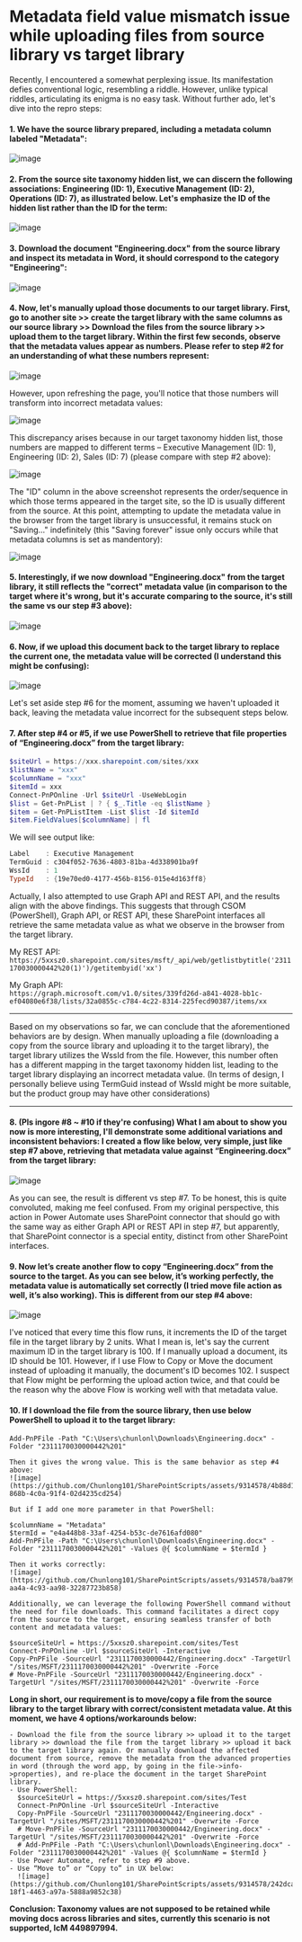 # Metadata field value mismatch issue while uploading files from source library vs target library

Recently, I encountered a somewhat perplexing issue. Its manifestation defies conventional logic, resembling a riddle. However, unlike typical riddles, articulating its enigma is no easy task. Without further ado, let's dive into the repro steps:  

#### 1. We have the source library prepared, including a metadata column labeled "Metadata":

   ![image](https://github.com/Chunlong101/SharePointScripts/assets/9314578/ae866e5b-f546-4226-9b41-5999fd21664d)

#### 2. From the source site taxonomy hidden list, we can discern the following associations: Engineering (ID: 1), Executive Management (ID: 2), Operations (ID: 7), as illustrated below. Let's emphasize the ID of the hidden list rather than the ID for the term:

   ![image](https://github.com/Chunlong101/SharePointScripts/assets/9314578/b1399a80-adf0-4a93-bc84-701f60a57f1d)

#### 3. Download the document "Engineering.docx" from the source library and inspect its metadata in Word, it should correspond to the category "Engineering":

   ![image](https://github.com/Chunlong101/SharePointScripts/assets/9314578/af2112fc-cf26-46a8-a53e-4cb832bfe2c7)

#### 4. Now, let's manually upload those documents to our target library. First, go to another site >> create the target library with the same columns as our source library >> Download the files from the source library >> upload them to the target library. Within the first few seconds, observe that the metadata values appear as numbers. Please refer to step #2 for an understanding of what these numbers represent:

   ![image](https://github.com/Chunlong101/SharePointScripts/assets/9314578/5fd3dafd-6f66-4f45-9f04-85d887f28ef0)

   However, upon refreshing the page, you'll notice that those numbers will transform into incorrect metadata values:

   ![image](https://github.com/Chunlong101/SharePointScripts/assets/9314578/6866335e-ddb0-46e3-9383-fb8f2de4ac4f)
   
   This discrepancy arises because in our target taxonomy hidden list, those numbers are mapped to different terms – Executive Management (ID: 1), Engineering (ID: 2), Sales (ID: 7) (please compare with step #2 above):

   ![image](https://github.com/Chunlong101/SharePointScripts/assets/9314578/a3c2106d-5d4e-4dae-ab7e-e3b0da9da4a7)
   
   The "ID" column in the above screenshot represents the order/sequence in which those terms appeared in the target site, so the ID is usually different from the source. At this point, attempting to update the metadata value in the browser from the target library is unsuccessful, it remains stuck on "Saving..." indefinitely (this "Saving forever" issue only occurs while that metadata columns is set as mandentory):  

   ![image](https://github.com/Chunlong101/SharePointScripts/assets/9314578/367f8e02-7c89-4d3b-b2fb-525547efd1d8)
   
#### 5. Interestingly, if we now download "Engineering.docx" from the target library, it still reflects the "correct" metadata value (in comparison to the target where it's wrong, but it's accurate comparing to the source, it's still the same vs our step #3 above):  

   ![image](https://github.com/Chunlong101/SharePointScripts/assets/9314578/16a17109-27fc-456a-ae74-987c160b88f5)

#### 6. Now, if we upload this document back to the target library to replace the current one, the metadata value will be corrected (I understand this might be confusing):

   ![image](https://github.com/Chunlong101/SharePointScripts/assets/9314578/47912a8c-6c90-46ce-8afe-f60005b4a3e3)
   
   Let's set aside step #6 for the moment, assuming we haven't uploaded it back, leaving the metadata value incorrect for the subsequent steps below. 

#### 7. After step #4 or #5, if we use PowerShell to retrieve that file properties of “Engineering.docx” from the target library:

   ```powershell
   $siteUrl = https://xxx.sharepoint.com/sites/xxx
   $listName = "xxx"
   $columnName = "xxx"
   $itemId = xxx
   Connect-PnPOnline -Url $siteUrl -UseWebLogin
   $list = Get-PnPList | ? { $_.Title -eq $listName }
   $item = Get-PnPListItem -List $list -Id $itemId
   $item.FieldValues[$columnName] | fl
   ```

   We will see output like:

   ```powershell
   Label    : Executive Management
   TermGuid : c304f052-7636-4803-81ba-4d338901ba9f
   WssId    : 1
   TypeId   : {19e70ed0-4177-456b-8156-015e4d163ff8}
   ```

   Actually, I also attempted to use Graph API and REST API, and the results align with the above findings. This suggests that through CSOM (PowerShell), Graph API, or REST API, these SharePoint interfaces all retrieve the same metadata value as what we observe in the browser from the target library.

   My REST API:  
   `https://5xxsz0.sharepoint.com/sites/msft/_api/web/getlistbytitle('2311170030000442%20(1)')/getitembyid('xx')`

   My Graph API:  
   `https://graph.microsoft.com/v1.0/sites/339fd26d-a841-4028-bb1c-ef04080e6f38/lists/32a0855c-c784-4c22-8314-225fecd90387/items/xx`

   -----

   Based on my observations so far, we can conclude that the aforementioned behaviors are by design. When manually uploading a file (downloading a copy from the source library and uploading it to the target library), the target library utilizes the WssId from the file. However, this number often has a different mapping in the target taxonomy hidden list, leading to the target library displaying an incorrect metadata value. (In terms of design, I personally believe using TermGuid instead of WssId might be more suitable, but the product group may have other considerations)

   -----

#### 8. (Pls ingore #8 ~ #10 if they're confusing) What I am about to show you now is more interesting, I'll demonstrate some additional variations and inconsistent behaviors: I created a flow like below, very simple, just like step #7 above, retrieving that metadata value against “Engineering.docx” from the target library:

   ![image](https://github.com/Chunlong101/SharePointScripts/assets/9314578/153af067-e487-4d3c-b23e-a797e5cff5c3)
   
   As you can see, the result is different vs step #7. To be honest, this is quite convoluted, making me feel confused. From my original perspective, this action in Power Automate uses SharePoint connector that should go with the same way as either Graph API or REST API in step #7, but apparently, that SharePoint connector is a special entity, distinct from other SharePoint interfaces.

#### 9. Now let’s create another flow to copy “Engineering.docx” from the source to the target. As you can see below, it’s working perfectly, the metadata value is automatically set correctly (I tried move file action as well, it’s also working). This is different from our step #4 above:

   ![image](https://github.com/Chunlong101/SharePointScripts/assets/9314578/e7868159-10c8-4e39-b7d2-e6314b44f09a)
   
   I've noticed that every time this flow runs, it increments the ID of the target file in the target library by 2 units. What I mean is, let's say the current maximum ID in the target library is 100. If I manually upload a document, its ID should be 101. However, if I use Flow to Copy or Move the document instead of uploading it manually, the document's ID becomes 102. I suspect that Flow might be performing the upload action twice, and that could be the reason why the above Flow is working well with that metadata value.

#### 10. If I download the file from the source library, then use below PowerShell to upload it to the target library:

    Add-PnPFile -Path "C:\Users\chunlonl\Downloads\Engineering.docx" -Folder "2311170030000442%201"

    Then it gives the wrong value. This is the same behavior as step #4 above:
    ![image](https://github.com/Chunlong101/SharePointScripts/assets/9314578/4b88d1c8-868b-4c0a-91f4-02d4235cd254)

    But if I add one more parameter in that PowerShell:

    $columnName = "Metadata"
    $termId = "e4a448b8-33af-4254-b53c-de7616afd080" 
    Add-PnPFile -Path "C:\Users\chunlonl\Downloads\Engineering.docx" -Folder "2311170030000442%201" -Values @{ $columnName = $termId }

    Then it works correctly:
    ![image](https://github.com/Chunlong101/SharePointScripts/assets/9314578/ba87993b-aa4a-4c93-aa98-32287723b858)

    Additionally, we can leverage the following PowerShell command without the need for file downloads. This command facilitates a direct copy from the source to the target, ensuring seamless transfer of both content and metadata values:

    $sourceSiteUrl = https://5xxsz0.sharepoint.com/sites/Test
    Connect-PnPOnline -Url $sourceSiteUrl -Interactive
    Copy-PnPFile -SourceUrl "2311170030000442/Engineering.docx" -TargetUrl "/sites/MSFT/2311170030000442%201" -Overwrite -Force
    # Move-PnPFile -SourceUrl "2311170030000442/Engineering.docx" -TargetUrl "/sites/MSFT/2311170030000442%201" -Overwrite -Force

**Long in short, our requirement is to move/copy a file from the source library to the target library with correct/consistent metadata value. At this moment, we have 4 options/workarounds below:**

    - Download the file from the source library >> upload it to the target library >> download the file from the target library >> upload it back to the target library again. Or manually download the affected document from source, remove the metadata from the advanced properties in word (through the word app, by going in the file->info->properties), and re-place the document in the target SharePoint library.  
    - Use PowerShell:
      $sourceSiteUrl = https://5xxsz0.sharepoint.com/sites/Test
      Connect-PnPOnline -Url $sourceSiteUrl -Interactive
      Copy-PnPFile -SourceUrl "2311170030000442/Engineering.docx" -TargetUrl "/sites/MSFT/2311170030000442%201" -Overwrite -Force
      # Move-PnPFile -SourceUrl "2311170030000442/Engineering.docx" -TargetUrl "/sites/MSFT/2311170030000442%201" -Overwrite -Force
      # Add-PnPFile -Path "C:\Users\chunlonl\Downloads\Engineering.docx" -Folder "2311170030000442%201" -Values @{ $columnName = $termId }
    - Use Power Automate, refer to step #9 above.
    - Use “Move to” or “Copy to” in UX below:
      ![image](https://github.com/Chunlong101/SharePointScripts/assets/9314578/242dcacd-18f1-4463-a97a-5888a9852c38)

**Conclusion: Taxonomy values are not supposed to be retained while moving docs across libraries and sites, currently this scenario is not supported, IcM 449897994.**
